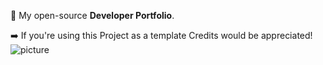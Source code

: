 👻 My open-source **Developer Portfolio**.

➡️ If you're using this Project as a template Credits would be appreciated!
![picture](https://raw.githubusercontent.com/saadeghi/saadeghi/master/dino.gif)
<br />
<br />
